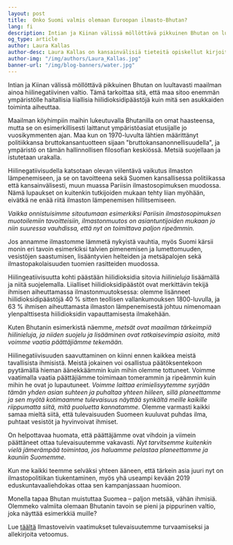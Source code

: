 ```yaml
---
layout: post
title:  Onko Suomi valmis olemaan Euroopan ilmasto-Bhutan?
lang: fi
description: Intian ja Kiinan välissä möllöttävä pikkuinen Bhutan on luultavasti maailman ainoa hiilinegatiivinen valtio. Tämä tarkoittaa sitä, että maa sitoo enemmän ympäristölle haitallisia liiallisia hiilidioksidipäästöjä kuin mitä sen asukkaiden toiminta aiheuttaa.
og_type: article
author: Laura Kallas
author-desc: Laura Kallas on kansainvälisiä tieteitä opiskellut kirjoittaja ja pohdiskelija. Hänen lempiajanvietteensä on Suomen puhtaassa luonnossa samoilu, ja hän haluaa, että voi tehdä niin tulevaisuudessakin.
author-img: "/img/authors/Laura_Kallas.jpg"
banner-url: "/img/blog-banners/water.jpg"
---
```


Intian ja Kiinan välissä möllöttävä pikkuinen Bhutan on luultavasti maailman ainoa hiilinegatiivinen valtio. Tämä tarkoittaa sitä, että maa sitoo enemmän ympäristölle haitallisia liiallisia hiilidioksidipäästöjä kuin mitä sen asukkaiden toiminta aiheuttaa.

Maailman köyhimpiin maihin lukeutuvalla Bhutanilla on omat haasteensa, mutta se on esimerkillisesti laittanut ympäristöasiat etusijalle jo vuosikymmenten ajan. Maa kun on 1970-luvulta lähtien määrittänyt politiikkansa bruttokansantuotteen sijaan "bruttokansanonnellisuudella", ja ympäristö on tämän hallinnollisen filosofian keskiössä. Metsiä suojellaan ja istutetaan urakalla.

Hiilinegatiivisudella katsotaan olevan viilentävä vaikutus ilmaston lämpenemiseen, ja se on tavoitteena sekä Suomen kansallisessa politiikassa että kansainvälisesti, muun muassa Pariisin ilmastosopimuksen muodossa. Nämä lupaukset on kuitenkin tutkijoiden mukaan tehty liian myöhään, eivätkä ne enää riitä ilmaston lämpenemisen hillitsemiseen.

*Vaikka onnistuisimme sitoutumaan esimerkiksi Pariisin ilmastosopimuksen muotoilemiin tavoitteisiin, ilmastonmuutos on asiantuntijoiden mukaan jo niin suuressa vauhdissa, että nyt on toimittava paljon ripeämmin.*

Jos annamme ilmastomme lämmetä nykyistä vauhtia, myös Suomi kärsii monin eri tavoin esimerkiksi talvien pimenemisen ja lumettomuuden, vesistöjen saastumisen, lisääntyvien helteiden ja metsäpalojen sekä ilmastopakolaisuuden tuomien rasitteiden muodossa.

Hiilingeatiivisuutta kohti päästään hiilidioksidia sitovia *hiilinieluja* lisäämällä ja niitä suojelemalla. Liialliset hiilidioksidipäästöt ovat merkittävin tekijä ihmisen aiheuttamassa ilmastonmuutoksessa: olemme lisänneet hiilidioksidipäästöjä 40 % sitten teollisen vallankumouksen 1800-luvulla, ja 63 % ihmisen aiheuttamasta ilmaston lämpenemisestä johtuu nimenomaan ylenpalttisesta hiilidioksidin vapauttamisesta ilmakehään.

Kuten Bhutanin esimerkistä näemme, *metsät ovat maailman tärkeimpiä hiilinieluja, ja niiden suojelu ja lisääminen ovat ratkaisevimpia asioita, mitä voimme vaatia päättäjiämme tekemään.*

Hiilinegatiivisuuden saavuttaminen on kiinni ennen kaikkea meistä tavallisista ihmisistä. Meistä jokainen voi osallistua päätöksentekoon pyytämällä hieman äänekkäämmin kuin mihin olemme tottuneet. Voimme vaatimalla vaatia päättäjiämme toimimaan tomerammin ja ripeämmin kuin mihin he ovat jo lupautuneet. *Voimme laittaa erimielisyytemme syrjään tämän yhden asian suhteen ja puhaltaa yhteen hiileen, sillä planeettamme ja sen myötä kotimaamme tulevaisuus näyttää synkältä meille kaikille riippumatta siitä, mitä puoluetta kannatamme.* Olemme varmasti kaikki samaa mieltä siitä, että tulevaisuuden Suomeen kuuluvat puhdas ilma, puhtaat vesistöt ja hyvinvoivat ihmiset.

On helpottavaa huomata, että päättäjämme ovat vihdoin ja viimein päättäneet ottaa tulevaisuutemme vakavasti. *Nyt tarvitsemme kuitenkin vielä jämerämpää toimintaa, jos haluamme pelastaa planeettamme ja kauniin Suomemme.*

Kun me kaikki teemme selväksi yhteen ääneen, että tärkein asia juuri nyt on ilmastopolitiikan tiukentaminen, myös yhä useampi kevään 2019 eduskuntavaaliehdokas ottaa sen kampanjassaan huomioon.

Monella tapaa Bhutan muistuttaa Suomea – paljon metsää, vähän ihmisiä. Olemmeko valmiita olemaan Bhutanin tavoin se pieni ja pippurinen valtio, joka näyttää esimerkkiä muille?

Lue [täältä](https://www.ilmastoveivi2019.fi) Ilmastoveivin vaatimukset tulevaisuutemme turvaamiseksi ja allekirjoita vetoomus.
